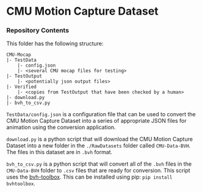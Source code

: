 # CMU Motion Capture Dataset

### Repository Contents
This folder has the following structure:
````
CMU-Mocap
|- TestData
    |- config.json
    |- <several CMU mocap files for testing>
|- TestOutput
    |- <potentially json output files>
|- Verified
    |- <copies from TestOutput that have been checked by a human>
|- download.py
|- bvh_to_csv.py
````
`TestData/config.json` is a configuration file that can be used to convert the CMU Motion Capture Dataset into a series of 
appropriate JSON files for animation using the conversion application.

`download.py` is a python script that will download the CMU Motion Capture Dataset into a new folder in the `./RawDatasets` 
folder called `CMU-Data-BVH`. The files in this dataset are in `.bvh` format.

`bvh_to_csv.py` is a python script that will convert all of the `.bvh` files in the `CMU-Data-BVH` folder to `.csv` 
files that are ready for conversion. This script uses the [bvh-toolbox](https://github.com/OlafHaag/bvh-toolbox). 
This can be installed using pip: `pip install bvhtoolbox`.